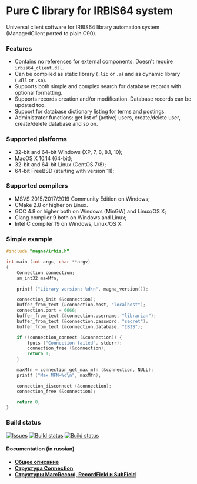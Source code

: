 # Pure C library for IRBIS64 system

Universal client software for IRBIS64 library automation system (ManagedClient ported to plain C90). 

### Features

* Contains no references for external components. Doesn't require `irbis64_client.dll`.
* Can be compiled as static library (`.lib` or `.a`) and as dynamic library (`.dll` or `.so`).
* Supports both simple and complex search for database records with optional formatting.
* Supports records creation and/or modification. Database records can be updated too. 
* Support for database dictionary listing for terms and postings. 
* Administrator functions: get list of (active) users, create/delete user, create/delete database and so on. 

### Supported platforms

* 32-bit and 64-bit Windows (XP, 7, 8, 8.1, 10);
* MacOS X 10.14 (64-bit);
* 32-bit and 64-bit Linux (CentOS 7/8);
* 64-bit FreeBSD (starting with version 11);

### Supported compilers

* MSVS 2015/2017/2019 Community Edition on Windows;
* CMake 2.8 or higher on Linux.
* GCC 4.8 or higher both on Windows (MinGW) and Linux/OS X;
* Clang compiler 9 both on Windows and Linux;
* Intel C compiler 19 on Windows, Linux/OS X.

### Simple example

```c
#include "magna/irbis.h"

int main (int argc, char **argv)
{
    Connection connection;
    am_int32 maxMfn;

    printf ("Library version: %d\n", magna_version());

    connection_init (&connection);
    buffer_from_text (&connection.host, "localhost");
    connection.port = 6666;
    buffer_from_text (&connection.username, "librarian");
    buffer_from_text (&connection.password, "secret");
    buffer_from_text (&connection.database, "IBIS");

    if (!connection_connect (&connection)) {
        fputs ("Connection failed", stderr);
        connection_free (&connection);
        return 1;
    }

    maxMfn = connection_get_max_mfn (&connection, NULL);
    printf ("Max MFN=%d\n", maxMfn);

    connection_disconnect (&connection);
    connection_free (&connection);

    return 0;
}
```

### Build status

[![Issues](https://img.shields.io/github/issues/amironov73/PlainIrbis.svg)](https://github.com/amironov73/PlainIrbis/issues)
[![Build status](https://img.shields.io/appveyor/ci/AlexeyMironov/plainirbis.svg)](https://ci.appveyor.com/project/AlexeyMironov/plainirbis/)
[![Build status](https://api.travis-ci.org/amironov73/PlainIrbis.svg)](https://travis-ci.org/amironov73/PlainIrbis/)

#### Documentation (in russian)

* [**Общее описание**](docs/chapter1.md)
* [**Структура Connection**](docs/chapter2.md)
* [**Структуры MarcRecord, RecordField и SubField**](docs/chapter3.md)

